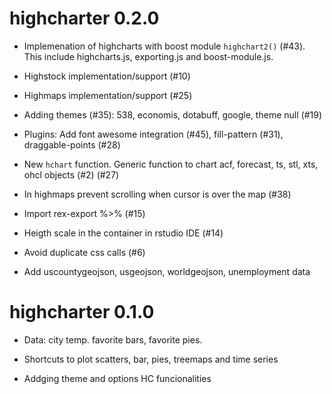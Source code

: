 # highcharter 0.2.0

* Implemenation of highcharts with boost module `highchart2()` (#43). 
This include highcharts.js, exporting.js and boost-module.js.

* Highstock implementation/support (#10)

* Highmaps implementation/support (#25)

* Adding themes (#35): 538, economis, dotabuff, google, theme null (#19)

* Plugins: Add font awesome integration (#45), fill-pattern (#31),
draggable-points (#28)

* New `hchart` function. Generic function to chart acf, forecast,
ts, stl, xts, ohcl objects (#2) (#27)

* In highmaps prevent scrolling when cursor is over the map (#38)

* Import rex-export %>% (#15) 

* Heigth scale in the container in rstudio IDE (#14)

* Avoid duplicate css calls (#6)

* Add uscountygeojson, usgeojson, worldgeojson, unemployment data

# highcharter 0.1.0

* Data: city temp. favorite bars, favorite pies.

* Shortcuts to plot scatters, bar, pies, treemaps and time series

* Addging theme and options HC funcionalities

